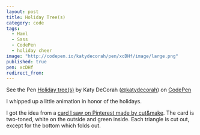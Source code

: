 ```yaml
---
layout: post
title: Holiday Tree(s)
category: code
tags:
  - Haml
  - Sass
  - CodePen
  - holiday cheer
image: "http://codepen.io/katydecorah/pen/xcDHf/image/large.png"
published: true
pen: xcDHf
redirect_from: 
---
```



<p data-height="400" data-theme-id="97" data-slug-hash="xcDHf" data-user="katydecorah" data-default-tab="result" class='codepen'>See the Pen <a href='http://codepen.io/katydecorah/pen/xcDHf'>Holiday tree(s)</a> by Katy DeCorah (<a href='http://codepen.io/katydecorah'>@katydecorah</a>) on <a href='http://codepen.io'>CodePen</a></p>

I whipped up a little animation in honor of the holidays.

I got the idea from a [card I saw on Pinterest made by cut&amp;make](http://www.cutandmake.co.uk). The card is two-toned, white on the outside and green inside. Each triangle is cut out, except for the bottom which folds out.